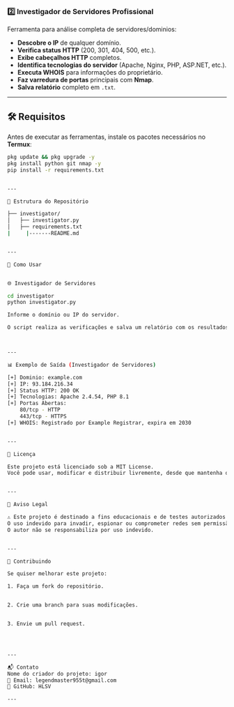 


### 2️⃣ **Investigador de Servidores Profissional**
Ferramenta para análise completa de servidores/dominios:
- **Descobre o IP** de qualquer domínio.
- **Verifica status HTTP** (200, 301, 404, 500, etc.).
- **Exibe cabeçalhos HTTP** completos.
- **Identifica tecnologias do servidor** (Apache, Nginx, PHP, ASP.NET, etc.).
- **Executa WHOIS** para informações do proprietário.
- **Faz varredura de portas** principais com **Nmap**.
- **Salva relatório** completo em `.txt`.

---

## 🛠️ Requisitos

Antes de executar as ferramentas, instale os pacotes necessários no **Termux**:

```bash
pkg update && pkg upgrade -y
pkg install python git nmap -y
pip install -r requirements.txt


---

📂 Estrutura do Repositório

├── investigator/
│   ├── investigator.py
│   ├── requirements.txt
|     |-------README.md


---

🚀 Como Usar


🌐 Investigador de Servidores

cd investigator
python investigator.py

Informe o domínio ou IP do servidor.

O script realiza as verificações e salva um relatório com os resultados.



---

📊 Exemplo de Saída (Investigador de Servidores)

[+] Dominio: example.com
[+] IP: 93.184.216.34
[+] Status HTTP: 200 OK
[+] Tecnologias: Apache 2.4.54, PHP 8.1
[+] Portas Abertas:
    80/tcp - HTTP
    443/tcp - HTTPS
[+] WHOIS: Registrado por Example Registrar, expira em 2030


---

📄 Licença

Este projeto está licenciado sob a MIT License.
Você pode usar, modificar e distribuir livremente, desde que mantenha os créditos.


---

📢 Aviso Legal

⚠️ Este projeto é destinado a fins educacionais e de testes autorizados.
O uso indevido para invadir, espionar ou comprometer redes sem permissão é ilegal e pode resultar em sanções criminais.
O autor não se responsabiliza por uso indevido.


---

🤝 Contribuindo

Se quiser melhorar este projeto:

1. Faça um fork do repositório.


2. Crie uma branch para suas modificações.


3. Envie um pull request.




---

📬 Contato
Nome do criador do projeto: igor
📧 Email: legendmaster955t@gmail.com
🐙 GitHub: HLSV

---
